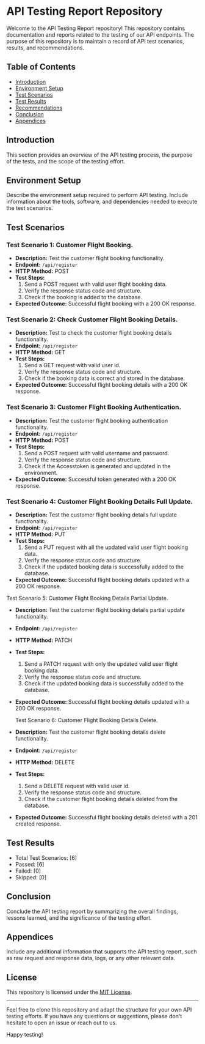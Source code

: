 # API Testing Report Repository

Welcome to the API Testing Report repository! This repository contains documentation and reports related to the testing of our API endpoints. The purpose of this repository is to maintain a record of API test scenarios, results, and recommendations.

## Table of Contents

- [Introduction](#introduction)
- [Environment Setup](#environment-setup)
- [Test Scenarios](#test-scenarios)
- [Test Results](#test-results)
- [Recommendations](#recommendations)
- [Conclusion](#conclusion)
- [Appendices](#appendices)

## Introduction

This section provides an overview of the API testing process, the purpose of the tests, and the scope of the testing effort.

## Environment Setup

Describe the environment setup required to perform API testing. Include information about the tools, software, and dependencies needed to execute the test scenarios.

## Test Scenarios

###  Test Scenario 1: Customer Flight Booking.

- **Description:** Test the customer flight booking functionality.
- **Endpoint:** `/api/register`
- **HTTP Method:** POST
- **Test Steps:**
  1. Send a POST request with valid user flight booking data.
  2. Verify the response status code and structure.
  3. Check if the booking is added to the database.
- **Expected Outcome:** Successful flight booking with a 200 OK response.

###  Test Scenario 2: Check Customer Flight Booking Details.

- **Description:** Test to check the customer flight booking details functionality.
- **Endpoint:** `/api/register`
- **HTTP Method:** GET
- **Test Steps:**
  1. Send a GET request with valid user id.
  2. Verify the response status code and structure.
  3. Check if the booking data is correct and stored in the database.
- **Expected Outcome:** Successful flight booking details with a 200 OK response.

###  Test Scenario 3: Customer Flight Booking Authentication.

- **Description:** Test the customer flight booking authentication functionality.
- **Endpoint:** `/api/register`
- **HTTP Method:** POST
- **Test Steps:**
  1. Send a POST request with valid username and password.
  2. Verify the response status code and structure.
  3. Check if the Accesstoken is generated and updated in the environment.
- **Expected Outcome:** Successful token generated with a 200 OK response.

###  Test Scenario 4: Customer Flight Booking Details Full Update.

- **Description:** Test the customer flight booking details full update functionality.
- **Endpoint:** `/api/register`
- **HTTP Method:** PUT
- **Test Steps:**
  1. Send a PUT request with all the updated valid user flight booking data.
  2. Verify the response status code and structure.
  3. Check if the updated booking data is successfully added to the database.
- **Expected Outcome:** Successful flight booking details updated with a 200 OK response.

Test Scenario 5: Customer Flight Booking Details Partial Update.

- **Description:** Test the customer flight booking details partial update functionality.
- **Endpoint:** `/api/register`
- **HTTP Method:** PATCH
- **Test Steps:**
  1. Send a PATCH request with only the updated valid user flight booking data.
  2. Verify the response status code and structure.
  3. Check if the updated booking data is successfully added to the database.
- **Expected Outcome:** Successful flight booking details updated with a 200 OK response.

  Test Scenario 6: Customer Flight Booking Details Delete.

- **Description:** Test the customer flight booking details delete functionality.
- **Endpoint:** `/api/register`
- **HTTP Method:** DELETE
- **Test Steps:**
  1. Send a DELETE request with valid user id.
  2. Verify the response status code and structure.
  3. Check if the customer flight booking details deleted from the database.
- **Expected Outcome:** Successful flight booking details deleted with a 201 created response.

## Test Results

- Total Test Scenarios: [6]
- Passed: [6]
- Failed: [0]
- Skipped: [0]

## Conclusion

Conclude the API testing report by summarizing the overall findings, lessons learned, and the significance of the testing effort.

## Appendices

Include any additional information that supports the API testing report, such as raw request and response data, logs, or any other relevant data.

## License

This repository is licensed under the [MIT License](LICENSE).

---

Feel free to clone this repository and adapt the structure for your own API testing efforts. If you have any questions or suggestions, please don't hesitate to open an issue or reach out to us.

Happy testing!
